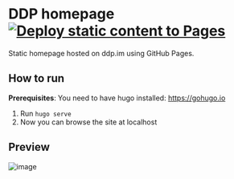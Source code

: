 # DDP homepage [![Deploy static content to Pages](https://github.com/DDP-Projekt/DDP-Projekt.github.io/actions/workflows/static.yml/badge.svg)](https://github.com/DDP-Projekt/DDP-Projekt.github.io/actions/workflows/static.yml)

Static homepage hosted on ddp.im using GitHub Pages.

## How to run
**Prerequisites**: You need to have hugo installed: https://gohugo.io

1. Run `hugo serve`
2. Now you can browse the site at localhost

## Preview
![image](https://i.imgur.com/YI6VyX3.png)
